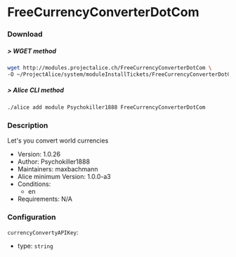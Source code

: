 # FreeCurrencyConverterDotCom

### Download

##### > WGET method
```bash
wget http://modules.projectalice.ch/FreeCurrencyConverterDotCom \
-O ~/ProjectAlice/system/moduleInstallTickets/FreeCurrencyConverterDotCom.install
```

##### > Alice CLI method
```bash
./alice add module Psychokiller1888 FreeCurrencyConverterDotCom
```

### Description
Let's you convert world currencies

- Version: 1.0.26
- Author: Psychokiller1888
- Maintainers: maxbachmann
- Alice minimum Version: 1.0.0-a3
- Conditions:
  - en
- Requirements: N/A


### Configuration

`currencyConvertyAPIKey`:
 - type: `string`
